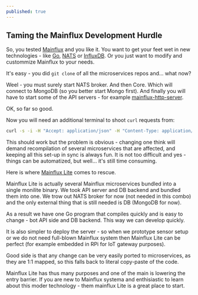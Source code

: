 ```yaml
---
published: true
---
```

## Taming the Mainflux Development Hurdle

So, you tested [Mainflux](https://github.com/Mainflux/mainflux) and you like it. You want to get your feet wet in new technologies - like [Go](https://golang.org/), [NATS](http://nats.io/) or [InfluxDB](https://influxdata.com/). Or you just want to modify and custommize Mainflux to your needs.

It's easy - you did `git clone` of all the microservices repos and... what now?

Weel - you must surely start NATS broker. And then Core. Which will connect to MongoDB (so you better start Mongo first). And finally you will have to start some of the API servers - for example [mainflux-http-server](https://github.com/Mainflux/mainflux-http-server).

OK, so far so good.

Now you will need an additional terminal to shoot `curl` requests from:

```bash
curl -s -i -H "Accept: application/json" -H "Content-Type: application/json" localhost:7070/status | json | pygmentize -l json
```
This should work but the problem is obvious - changing one think will demand recompilation of several microservices that are affected, and keeping all this set-up in sync is always fun. It is not too difficult and yes - things can be automatized, but well... it's still time consuming.

Here is where [Mainflux Lite](https://github.com/Mainflux/mainflux-lite) comes to rescue.

Mainflux Lite is actually several Mainflux microservices bundled into a single monilite binary. We took API server and DB backend and bundled them into one. We trow out NATS broker for now (not needed in this combo) and the only external thing that is still needed is DB (MongoDB for now).

As a result we have one Go program that compiles quickly and is easy to change - bot API side and DB backend. This way we can develop quickly.

It is also simpler to deploy the server - so when we prototype sensor setup or we do not need full-blown  Mainflux system then Mainflux Lite can be perfect (for example embedded in RPi for IoT gateway purposes).

Good side is that any change can be very easily ported to microservices, as they are 1:1 mapped, so this  falls back to literal copy-paste of the code.

Mainflux Lite has thus many purposes and one of the main is lowering the entry barrier. If you are new to Mainflux systema and enthisiastic to learn about this moder technology - them mainflux Lite is a great place to start.
